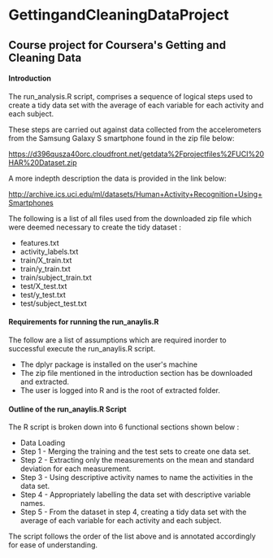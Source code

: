 # GettingandCleaningDataProject

## Course project for Coursera's Getting and Cleaning Data

#### Introduction

The run_analysis.R script, comprises a sequence of logical steps used to create a tidy data set with the average of each variable for each activity and each subject. 

These steps are carried out against data collected from the accelerometers from the Samsung Galaxy S smartphone found in the  zip file below:

https://d396qusza40orc.cloudfront.net/getdata%2Fprojectfiles%2FUCI%20HAR%20Dataset.zip 

A more indepth description the data is provided in the link below:

http://archive.ics.uci.edu/ml/datasets/Human+Activity+Recognition+Using+Smartphones

 The following is a list of all files used from the downloaded zip file which were deemed necessary to create the tidy dataset :
 
 * features.txt 
 * activity_labels.txt 
 * train/X_train.txt 
 * train/y_train.txt
 * train/subject_train.txt
 * test/X_test.txt 
 * test/y_test.txt 
 * test/subject_test.txt

####  Requirements for running the run_anaylis.R

 The follow are a list of assumptions which are required inorder to successful execute the run_anaylis.R script.

 * The dplyr package is installed on the user's machine
 * The zip file mentioned in the introduction section has be downloaded and extracted.
 * The user is logged into R and is the root of extracted folder.

####  Outline of the run_anaylis.R Script

 The  R script is broken down into 6 functional sections shown below :
 
 * Data Loading
 * Step 1 - Merging the training and the test sets to create one data set.
 * Step 2 - Extracting only the measurements on the mean and standard deviation for each measurement.
 * Step 3 - Using descriptive activity names to name the activities in the data set.
 * Step 4 - Appropriately labelling the data set with descriptive variable names.
 * Step 5 - From the dataset in step 4, creating a tidy data set with the average of each variable for each activity and each subject.
 
 The script follows the order of the list above and is annotated  accordingly for ease of understanding.
 




